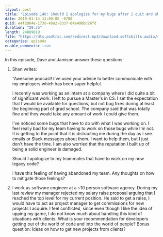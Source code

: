 ```yaml
---
layout: post
title: "Episode 140: Should I apologize for my bugs after I quit and should I become a project manager"
date: 2019-01-14 12:00:00 -0700
guid: e4f2d04e-1738-49a2-8337-84e49bbd26fd
duration: "29:35"
length: 24889819
file: "https://dts.podtrac.com/redirect.mp3/download.softskills.audio/sse-140.mp3"
categories: episode
enable_comments: true
---
```


In this episode, Dave and Jamison answer these questions:

1. Shan writes:
   
   "Awesome podcast! I've used your advice to better communicate with my employers which has been super helpful.
   
   I recently was working as an intern at a company where I did quite a bit of significant work. I left to pursue a Master's in CS. I set the expectation that I would be available for questions, but not bug fixes during at least the beginning part of grad school. The company said that was totally fine and they would take any amount of work I could give them.
   
   I've noticed some bugs that have to do with what I was working on. I feel really bad for my team having to work on those bugs while I'm not. It is getting to the point that it is distracting me during the day as I see emails or Slack messages about them. I want to help them, but I just don't have the time. I am also worried that the reputation I built up of being a solid engineer is damaged.
   
   Should I apologize to my teammates that have to work on my now legacy code?
   
   I have this feeling of having abandoned my team. Any thoughts on how to mitigate those feelings?


2. I work as software engineer at a ~10 person software agency.
   During my last review my manager rejected my salary raise proposal arguing that I reached the top level for my current position. He said to get a raise,  I would have to act as project manager to get commissions for new projects I acquire. I feel conflicted, since even though I like the idea of upping my game, I do not know much about handling this kind of situations with clients. What is your recommendation for developers getting out of the world of code and into the world of people? Bonus question: Ideas on how to get new projects from clients?
